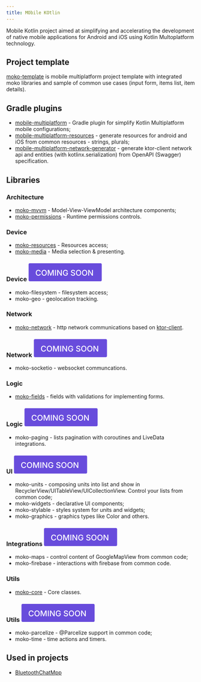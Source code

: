 ```yaml
---
title: MObile KOtlin
---
```

Mobile Kotlin project aimed at simplifying and accelerating the development of native mobile applications for Android and iOS using Kotlin Multoplatform technology.

## Project template
[moko-template](https://github.com/icerockdev/moko-template) is mobile multiplatform project template with integrated moko libraries and sample of common use cases (input form, items list, item details). 

## Gradle plugins
* [mobile-multiplatform](https://github.com/icerockdev/mobile-multiplatform-gradle-plugin) - Gradle plugin for simplify Kotlin Multiplatform mobile configurations;
* [mobile-multiplatform-resources](https://github.com/icerockdev/moko-resources) - generate resources for android and iOS from common resources - strings, plurals;
* [mobile-multiplatform-network-generator](https://github.com/icerockdev/moko-network) - generate ktor-client network api and entities (with kotlinx.serialization) from OpenAPI (Swagger) specification.

## Libraries
### Architecture
* [moko-mvvm](https://github.com/icerockdev/moko-mvvm) - Model-View-ViewModel architecture components;
* [moko-permissions](https://github.com/icerockdev/moko-permissions) - Runtime permissions controls.

### Device
* [moko-resources](https://github.com/icerockdev/moko-resources) - Resources access;
* [moko-media](https://github.com/icerockdev/moko-media) - Media selection & presenting.

### Device ![coming soon](assets/img/soon.svg)
* moko-filesystem - filesystem access;
* moko-geo - geolocation tracking.

### Network
* [moko-network](https://github.com/icerockdev/moko-network) - http network communications based on [ktor-client](https://github.com/ktorio/ktor).

### Network ![coming soon](assets/img/soon.svg)
* moko-socketio - websocket communcations.

### Logic
* [moko-fields](https://github.com/icerockdev/moko-fields) - fields with validations for implementing forms.

### Logic ![coming soon](assets/img/soon.svg)
* moko-paging - lists pagination with coroutines and LiveData integrations.

### UI ![coming soon](assets/img/soon.svg)
* moko-units - composing units into list and show in RecyclerView/UITableView/UICollectionView. Control your lists from common code;
* moko-widgets - declarative UI components;
* moko-stylable - styles system for units and widgets;
* moko-graphics - graphics types like Color and others.

### Integrations ![coming soon](assets/img/soon.svg)
* moko-maps - control content of GoogleMapView from common code;
* moko-firebase - interactions with firebase from common code.

### Utils
* [moko-core](https://github.com/icerockdev/moko-core) - Core classes.

### Utils ![coming soon](assets/img/soon.svg)
* moko-parcelize - @Parcelize support in common code;
* moko-time - time actions and timers.

## Used in projects
* [BluetoothChatMpp](https://github.com/Tetraquark/BluetoothChatMpp)
